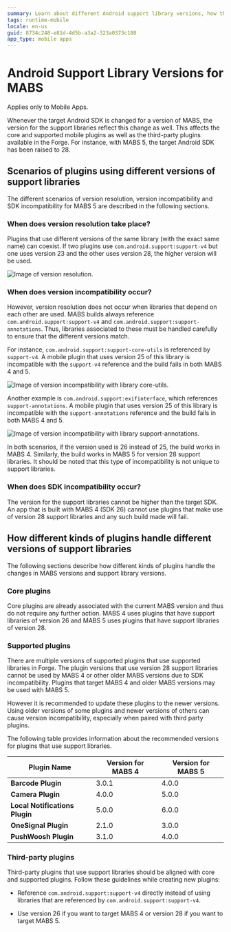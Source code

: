 ```yaml
---
summary: Learn about different Android support library versions, how these versions are handled by MABS and how they should be handled by customers and plugin developers.
tags: runtime-mobile
locale: en-us
guid: 8734c248-e81d-4d5b-a3a2-323a0373c188
app_type: mobile apps
---
```


# Android Support Library Versions for MABS

<div class="info" markdown="1">

Applies only to Mobile Apps.

</div>

Whenever the target Android SDK is changed for a version of MABS, the version for the support libraries reflect this change as well. This affects the core and supported mobile plugins as well as the third-party plugins available in the Forge. For instance, with MABS 5, the target Android SDK has been raised to 28.

## Scenarios of plugins using different versions of support libraries

The different scenarios of version resolution, version incompatibility and SDK incompatibility for MABS 5 are described in the following sections.

### When does version resolution take place?

Plugins that use different versions of the same library (with the exact same name) can coexist. If two plugins use `com.android.support:support-v4` but one uses version 23 and the other uses version 28, the higher version will be used.

![Image of version resolution.](images/android-support-library-versions-2.png?width=600)

### When does version incompatibility occur?

However, version resolution does not occur when libraries that depend on each other are used. MABS builds always reference `com.android.support:support-v4` and `com.android.support:support-annotations`. Thus, libraries associated to these must be handled carefully to ensure that the different versions match.

For instance, `com.android.support:support-core-utils` is referenced by `support-v4`. A mobile plugin that uses version 25 of this library is incompatible with the `support-v4` reference and the build fails in both MABS 4 and 5.

![Image of version incompatibility with library core-utils.](images/android-support-library-versions-3.png?width=600)

Another example is `com.android.support:exifinterface`, which references `support-annotations`. A mobile plugin that uses version 25 of this library is incompatible with the `support-annotations` reference and the build fails in both MABS 4 and 5.

![Image of version incompatibility with library support-annotations.](images/android-support-library-versions-1.png?width=600)

In both scenarios, if the version used is 26 instead of 25, the build works in MABS 4. Similarly, the build works in MABS 5 for version 28 support libraries.
It should be noted that this type of incompatibility is not unique to support libraries.

### When does SDK incompatibility occur?

The version for the support libraries cannot be higher than the target SDK. An app that is built with MABS 4 (SDK 26) cannot use plugins that make use of version 28 support libraries and any such build made will fail.

## How different kinds of plugins handle different versions of support libraries 

The following sections describe how different kinds of plugins handle the changes in MABS versions and support library versions.

### Core plugins

Core plugins are already associated with the current MABS version and thus do not require any further action. MABS 4 uses plugins that have support libraries of version 26 and MABS 5 uses plugins that have support libraries of version 28.

### Supported plugins

There are multiple versions of supported plugins that use supported libraries in Forge. The plugin versions that use version 28 support libraries cannot be used by MABS 4 or other older MABS versions due to SDK incompatibility. Plugins that target MABS 4 and older MABS versions may be used with MABS 5. 

However it is recommended to update these plugins to the newer versions. Using older versions of some plugins and newer versions of others can cause version incompatibility, especially when paired with third party plugins.

The following table provides information about the recommended versions for plugins that use support libraries.

|Plugin Name|Version for MABS 4	|Version for MABS 5|
|---|---|---|
|**Barcode Plugin**|3.0.1|4.0.0|
|**Camera Plugin**|4.0.0|5.0.0|
|**Local Notifications Plugin**|5.0.0|6.0.0|
|**OneSignal Plugin**|2.1.0|3.0.0|
|**PushWoosh Plugin**|3.1.0|4.0.0|

### Third-party plugins

Third-party plugins that use support libraries should be aligned with core and supported plugins. Follow these guidelines while creating new plugins:

* Reference `com.android.support:support-v4` directly instead of using libraries that are referenced by `com.android.support:support-v4`.

* Use version 26 if you want to target MABS 4 or version 28 if you want to target MABS 5.
